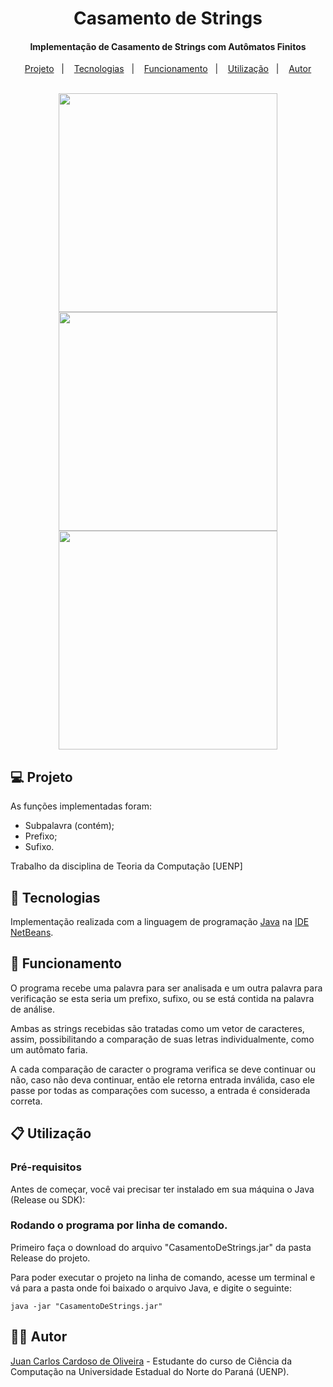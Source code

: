 <h1 align="center">Casamento de Strings</h1>
<h4 align="center">Implementação de Casamento de Strings com Autômatos Finitos</h4>

<p align="center">
  <a href="#-projeto">Projeto</a>&nbsp;&nbsp;&nbsp;|&nbsp;&nbsp;&nbsp;
  <a href="#-tecnologias">Tecnologias</a>&nbsp;&nbsp;&nbsp;|&nbsp;&nbsp;&nbsp;  
  <a href="#-funcionamento">Funcionamento</a>&nbsp;&nbsp;&nbsp;|&nbsp;&nbsp;&nbsp; 
  <a href="#-utilização">Utilização</a>&nbsp;&nbsp;&nbsp;|&nbsp;&nbsp;&nbsp;
  <a href="#-autor">Autor</a>
</p>

<p align="center">
  <br/>
  <img src="https://i.imgur.com/i9jFLYY.png" width="350"/>
  <img src="https://i.imgur.com/UqFN0nj.png" width="350"/>
  <img src="https://i.imgur.com/ux2Jjl0.png" width="350"/>
  <br/>
</p>

## 💻 Projeto

As funções implementadas foram: 

- Subpalavra (contém);
- Prefixo;
- Sufixo.

Trabalho da disciplina de Teoria da Computação [UENP]

## 🚀 Tecnologias

Implementação realizada com a linguagem de programação [Java](https://www.oracle.com/java/) na [IDE NetBeans](https://netbeans.org/).

## 📖 Funcionamento

O programa recebe uma palavra para ser analisada e um outra palavra para verificação se esta seria um prefixo, sufixo, ou se está contida na palavra de análise.

Ambas as strings recebidas são tratadas como um vetor de caracteres, assim, possibilitando a comparação de suas letras individualmente, como um autômato faria.

A cada comparação de caracter o programa verifica se deve continuar ou não, caso não deva continuar, então ele retorna entrada inválida, caso ele passe por todas as comparações com sucesso, a entrada é considerada correta.

## 📋 Utilização

### Pré-requisitos

Antes de começar, você vai precisar ter instalado em sua máquina o Java (Release ou SDK):

### Rodando o programa por linha de comando.

Primeiro faça o download do arquivo "CasamentoDeStrings.jar" da pasta Release do projeto.

Para poder executar o projeto na linha de comando, acesse um terminal e vá para a pasta onde foi baixado o arquivo Java, e digite o seguinte:
```
java -jar "CasamentoDeStrings.jar"
```

## 👨‍💻 Autor

[Juan Carlos Cardoso de Oliveira](https://github.com/juanoliveira82) - Estudante do curso de Ciência da Computação na Universidade Estadual do Norte do Paraná (UENP).
